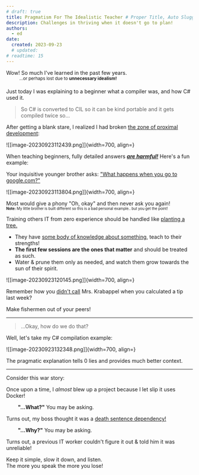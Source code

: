 ```yaml
---
# draft: true
title: Pragmatism For The Idealistic Teacher # Proper Title, Auto Slugged
description: Challenges in thriving when it doesn't go to plan!
authors:
  - ed
date:
  created: 2023-09-23
  # updated:
# readtime: 15
---
```


<!--------------------------------------------------------------->

Wow! So much I've learned in the past few years. <br>
&nbsp;&nbsp;&nbsp;&nbsp;&nbsp;&nbsp;&nbsp;&nbsp;
<sup>...or perhaps lost due to **unnecessary idealism!**</sup>

Just today I was explaining to a beginner what a compiler was, and how C# used it.

> So C# is converted to CIL so it can be kind portable and it gets compiled twice so...

After getting a blank stare, I realized I had broken [the zone of proximal development](https://en.wikipedia.org/wiki/Zone_of_proximal_development):

![[image-20230923112439.png]]{width=700, align=}

When teaching beginners, fully detailed answers <u>***are harmful!***</u> Here's a fun example:

<!-- more -->

Your inquisitive younger brother asks: ["What happens when you go to google.com?"](https://github.com/alex/what-happens-when)

![[image-20230923113804.png]]{width=700, align=}

Most would give a phony "Oh, okay" and then never ask you again!<br>
<sup><sup>**Note:** My little brother is built different so this is a bad personal example.. but you get the point!</sup></sup>

Training others IT from zero experience should be handled like <u>planting a tree.</u>

- They have <u>some body of knowledge about something</u>, teach to their strengths!
- **The first few sessions are the ones that matter** and should be treated as such.
- Water & prune them only as needed, and watch them grow towards the sun of their spirit.

![[image-20230923120145.png]]{width=700, align=}

Remember how you <u>didn't call</u> Mrs. Krabappel when you calculated a tip last week?

Make fishermen out of your peers!

---

> ...Okay, how do we do that?

Well, let's take my C# compilation example:

![[image-20230923132348.png]]{width=700, align=}

The pragmatic explanation tells 0 lies and provides much better context.

---

Consider this war story:

Once upon a time, I *almost* blew up a project because I let slip it uses Docker!

&nbsp;&nbsp;&nbsp;&nbsp;&nbsp;&nbsp;&nbsp;&nbsp;**"...What?"** You may be asking.

Turns out, my boss thought it was a <u>death sentence dependency!</u>

&nbsp;&nbsp;&nbsp;&nbsp;&nbsp;&nbsp;&nbsp;&nbsp;**"...Why?"** You may be asking.

Turns out, a previous IT worker couldn't figure it out & told him it was unreliable!

Keep it simple, slow it down, and listen.<br>The more you speak the more you lose!

<!-- --------------------------------------------------------- -->

<!-- OPTIONAL: ???+ info "Article Changes"
    Technical and business changes:

    | Date       | What                                          |
    | ---------- | --------------------------------------------- |
    |            |                                               | -->

<!-- --------------------------------------------------------- -->

<!-- OPTIONAL: ???+ bug "Issues And Questions Still Faced"

    | Error / Issue               | Article / Bug Track          |
    | --------------------------- | ---------------------------- |
    |                             | [[Answer#Section]]           | -->

<!-- --------------------------------------------------------- -->

<!-- OPTIONAL: ???+ example "Related Topics"

    | Topic & Link                | Why                          |
    | --------------------------- | ---------------------------- |
    | [[PARENT]]                  | Logical Concept              | -->

<!--------------------------------------------------------------->

<!-- TO-DO List -->
